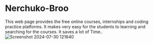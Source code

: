 # Nerchuko-Broo
This web page provides the free online courses, internships and coding practice platforms. It makes very easy for the students to learning and searching for the courses. It saves a lot of Time..
![Screenshot 2024-07-30 121640](https://github.com/user-attachments/assets/e277422c-fdc0-4380-8cf2-04945e230fea)
